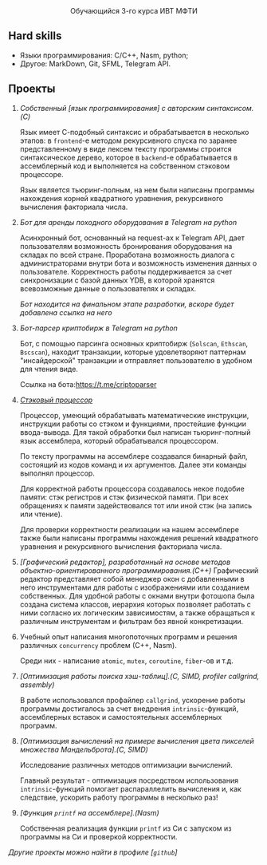 <div style=" text-align:center"> Обучающийся 3-го курса ИВТ МФТИ </div>

## Hard skills
- Языки программирования: C/C++, Nasm, python;
- Другое: MarkDown, Git, SFML, Telegram API.

## Проекты 
1. *Собственный [язык программирования] с авторским синтаксисом.(C)* 
    
    Язык имеет С-подобный синтаксис и обрабатывается в несколько этапов: в `frontend`-е 	методом рекурсивного спуска по заранее представленному в виде лексем тексту программы 	строится синтаксическое дерево, которое в `backend`-е обрабатывается в ассемблерный код и выполняется на собственном стэковом процессоре.

	Язык является тьюринг-полным, на нем были написаны программы нахождения корней 	квадратного уравнения, рекурсивного вычисления факториала числа.

2.  *Бот для аренды походного оборудования в Telegram на python*

    Асинхронный бот, основанный на request-ах к Telegram API, дает пользователям возможность бронирования оборудования на складах по всей стране. Проработана возможность диалога с администраторами внутри бота и возможность изменения данных о пользователе. Корректность работы поддерживается за счет синхронизации с базой данных YDB, в которой хранятся всевозможные данные о пользователях и складах.

    *Бот находится на финальном этапе разработки, вскоре будет добавлена ссылка на него* 

3. *Бот-парсер криптобирж в Telegram на python*

    Бот, с помощью парсинга основных криптобирж (`Solscan`, `Ethscan`, `Bscscan`), находит транзакции, которые удовлетворяют паттернам "инсайдерской" транзакции и отправляет пользователю в удобном для чтения виде. 

    Ссылка на бота:https://t.me/criptoparser

3. *[Стэковый процессор](С)*

    Процессор, умеющий обрабатывать математические инструкции, инструкции работы со стэком и функциями, простейшие функции ввода-вывода. Для такой обработки был написан тьюринг-полный язык ассемблера, который обрабатывался процессором.

	По тексту программы на ассемблере создавался бинарный файл, состоящий из кодов 	команд и их аргументов. Далее эти команды выполнял процессор.
    
    Для корректной работы процессора создавалось некое подобие памяти: стэк регистров и стэк физической памяти. При всех обращениях к памяти задействовался тот или иной стэк (на запись или чтение).
	
    Для проверки корректности реализации на нашем ассемблере также были написаны 	программы нахождения решений квадратного уравнения и рекурсивного вычисления факториала числа.

3. *[Графический редактор], разработанный на основе методов объектно-ориентированного программирования.(C++)* 
    Графический редактор представляет собой менеджер окон с добавленными в него инструментами для работы с изображениями или созданием собственных.
	Для удобной работы с окнами внутри фотошопа была создана система классов, иерархия 	которых позволяет работать с ними согласно их логическим зависимостям, а также 	обращаться к различным инструментам и фильтрам без явной конкретизации.

4. Учебный опыт написания многопоточных программ и решения различных `concurrency` проблем (С++, Nasm).

    Среди них - написание `atomic`, `mutex`, `coroutine`, `fiber`-ов и т.д.

5. *[Оптимизация работы поиска хэш-таблиц].(C, SIMD, profiler callgrind, assembly)* 

    В работе использовался профайлер `callgrind`, ускорение работы программы достигалось за счет внедрения `intrinsic`-функций, ассемблерных вставок и самостоятельных ассемблерных программ.

6. *[Оптимизация вычислений на примере вычисления цвета пикселей множества Мандельброта].(C, SIMD)*

    Исследование различных методов оптимизации вычислений. 

    Главный результат - оптимизация посредством использования `intrinsic`-функций помогает распараллелить вычисления и, как следствие, ускорить работу программы в несколько раз!

7. *[Функция `printf` на ассемблере].(Nasm)*

    Собственная реализация функции `printf` из Си с запуском из программы на Си и проверкой корректности.

*Другие проекты можно найти в профиле [`github`]*
